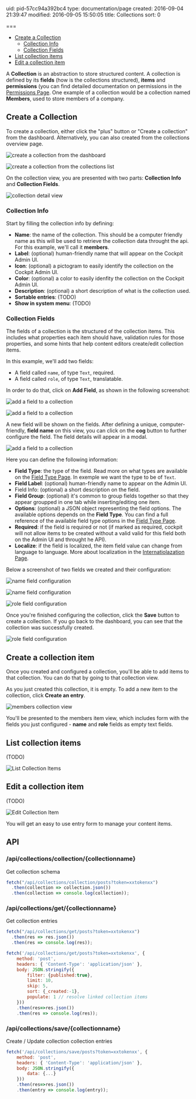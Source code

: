 uid: pid-57cc94a392bc4
type: documentation/page
created: 2016-09-04 21:39:47
modified: 2016-09-05 15:50:05
title: Collections
sort: 0

===

- [Create a Collection](#create-a-collection)
	- [Collection Info](collection-info) 
	- [Collection Fields](collection-fields) 
- [List collection items](#list-collection-items)
- [Edit a collection item](#edit-a-collection-item)


A **Collection** is an abstraction to store structured content. A collection is defined by its **fields** (how is the collections structured), **items** and **permissions** (you can find detailed documentation on permissions in the [Permissions Page](link-to-permission). One example of a collection would be a collection named **Members**, used to store members of a company.

## Create a Collection

To create a collection, either click the "plus" button or "Create a collection" from the dashboard. Alternatively, you can also created from the collections overview page.

![create a collection from the dashboard](./create-a-collection-1.png)

![create a collection from the collections list](./create-a-collection-2.png)

On the collection view, you are presented with two parts: **Collection Info** and **Collection Fields**.

![collection detail view](./create-a-collection-3.png)

### Collection Info

Start by filling the collection info by defining:

* **Name**: the name of the collection. This should be a computer friendly name as this will be used to retrieve the collection data throught the api. For this example, we'll call it **members**.
* **Label**: (optional) human-friendly name that will appear on the Cockpit Admin UI.
* **Icon**: (optional) a pictogram to easily identify the collection on the Cockpit Admin UI.
* **Color**: (optional) a color to easily idenfity the collection on the Cockpit Admin UI.
* **Description**: (optional) a short description of what is the collection used.
* **Sortable entries**: (TODO)
* **Show in system menu**: (TODO)

### Collection Fields

The fields of a collection is the structured of the collection items. This includes what properties each item should have, validation rules for those properties, and some hints that help content editors create/edit collection items.

In this example, we'll add two fields:

* A field called `name`, of type `Text`, required.
* A field called `role`, of type `Text`, translatable.

In order to do that, click on **Add Field**, as shown in the following screenshot:

![add a field to a collection](./create-a-collection-4.png)

![add a field to a collection](./create-a-collection-5.png)

A new field will be shown on the fields. After defining a unique, computer-friendly, **field name** on this view, you can click on the **cog** button to further configure the field. The field details will appear in a modal.

![add a field to a collection](./create-a-collection-6.png)

Here you can define the following information:

* **Field Type**: the type of the field. Read more on what types are available on the [Field Type Page](link-to-field-type-page). In exemple we want the type to be of `Text`.
* **Field Label**: (optional) human-friendly name to appear on the Admin UI.
* Field Info: (optional) a short description on the field.
* **Field Group**: (optional) it's common to group fields together so that they appear groupped in one tab while inserting/editing one item.
* **Options**: (optional) a JSON object representing the field options. The available options depends on the **Field Type**. You can find a full reference of the available field type options in the [Field Type Page](link-to-field-type-page).
* **Required**: if the field is required or not (if marked as required, cockpit will not allow items to be created without a valid valid for this field both on the Admin UI and throught he API).
* **Localize**: if the field is localized, the item field value can change from language to language. More about localization in the [Internatiolazation Page](i18n-page).

Below a screenshot of two fields we created and their configuration:

![name field configuration](./create-a-collection-9.png)

![name field configuration](./create-a-collection-7.png)

![role field configuration](./create-a-collection-8.png)

Once you're finished configuring the collection, click the **Save** button to create a collection. If you go back to the dashboard, you can see that the collection was successfully created.

![role field configuration](./create-a-collection-8.png)

## Create a collection item

Once you created and configured a collection, you'll be able to add items to that collection. You can do that by going to that collection view. 

As you just created this collection, it is empty.  To add a new item to the collection, click **Create an entry**.

![members collection view](./create-a-collection-item-1.png)

You'll be presented to the members item view, which includes form with the fields you just configured - **name** and **role** fields as empty text fields.



## List collection items

(TODO)

![List Collection Items](./list.png)

## Edit a collection item

(TODO)

![Edit Collection Item](./edit.png)

You will get an easy to use entry form to manage your content items.

## API

### /api/collections/collection/{collectionname}

Get collection schema

```javascript
fetch("/api/collections/collection/posts?token=xxtokenxx")
  .then(collection => collection.json())
  .then(collection => console.log(collection));
```

### /api/collections/get/{collectionname}

Get collection entries

```javascript
fetch("/api/collections/get/posts?token=xxtokenxx")
  .then(res => res.json())
  .then(res => console.log(res));
```

```javascript
fetch('/api/collections/get/posts?token=xxtokenxx', {
    method: 'post',
    headers: { 'Content-Type': 'application/json' },
    body: JSON.stringify({
        filter: {published:true},
        limit: 10,
        skip: 5,
        sort: {_created:-1},
        populate: 1 // resolve linked collection items
    }))
    .then(res=>res.json())
    .then(res => console.log(res));
```

### /api/collections/save/{collectionname}

Create / Update collection collection entries

```javascript
fetch('/api/collections/save/posts?token=xxtokenxx', {
    method: 'post',
    headers: { 'Content-Type': 'application/json' },
    body: JSON.stringify({
        data: {...}
    }))
    .then(res=>res.json())
    .then(entry => console.log(entry));
```
